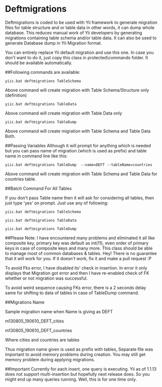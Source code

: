 Deftmigrations
==============

Deftmigrations is coded to be used with Yii framework to generate migration files for table structure and or table data in other words, it can dump whole database.
This reduces manual work of Yii developers by generating migrations containing table schema and/or table data. It can also be used to generate Database dump in Yii Migration format.

You can entirely replace Yii default migration and use this one. In case you don't want to do it, just copy this class in protected\commands folder. It should be available automatically.

##Following commands are available:
```
yiic.bat deftmigrations TableSchema
```

Above command will create migration with Table Schema/Structure only (definition)

```
yiic.bat deftmigrations TableData
```

Above command will create migration with Table Data only

```
yiic.bat deftmigrations TableDump
```

Above command will create migration with Table Schema and Table Data Both.


##Passing Variables
Although it will prompt for anything which is needed but you can pass name of migration (which is used as prefix) and table name in command line like this:

```
yiic.bat deftmigrations TableDump  --name=DEFT --tableName=countries
```

Above command will create migration with Table Schema and Table Data for countries table.


##Batch Command For All Tables

If you don't pass Table name then it will ask for considering all tables, then just type 'yes' on prompt. Just use any of following:

```
yiic.bat deftmigrations TableSchema
```
```
yiic.bat deftmigrations TableData
```
```
yiic.bat deftmigrations TableDump
```


##Please Note:
 I have encountered many problems and eliminated it all like composite key, primary key was default as int(11), even order of primary keys in case of composite keys and many more. This class should be able to manage most of common databases & tables. Hey! There is no guarantee that it will work for you. If it doesn't work, fix it and make a pull request :P

To avoid Fks error, I have disabled its' check in insertion. In error it only displays that Migration got error and then I have re-enabled check of FK whether or not migration was successful.

To avoid weird sequence causing FKs error, there is a 2 seconds delay same for shifting to data of tables in case of TableDump command.
 
##Migrations Name
 
 Sample migration name when Name is giving as DEFT
 
 m130805_190610_DEFT_cities
 
 m130805_190610_DEFT_countries
 
 Where cities and countries are tables
 
 Thus migration name given is used as prefix with tables, Separate file was important to avoid memory problems during creation. You may still get memory problem during applying migrations.
 
##Important
 Currently for each insert, one query is executing. Yii as of 1.1.13 does not support multi-insertion but hopefully next release does. So you might end up many queries running. Well, this is for one time only. 
